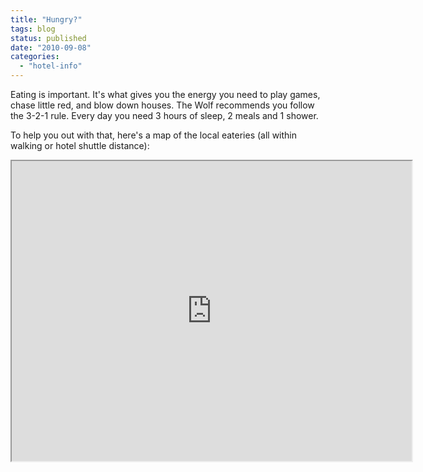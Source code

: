 ```yaml
---
title: "Hungry?"
tags: blog
status: published
date: "2010-09-08"
categories: 
  - "hotel-info"
---
```


Eating is important. It's what gives you the energy you need to play games, chase little red, and blow down houses. The Wolf recommends you follow the 3-2-1 rule. Every day you need 3 hours of sleep, 2 meals and 1 shower.

To help you out with that, here's a map of the local eateries (all within walking or hotel shuttle distance):

<iframe src="https://www.google.com/maps/d/embed?mid=1GrGZs5Giz4YFuxLwY4hDoEshZdY&amp;hl=en_US" width="640" height="480"></iframe>
